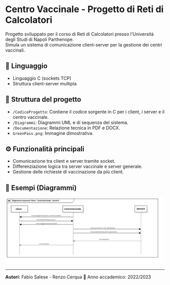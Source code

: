 # Centro Vaccinale - Progetto di Reti di Calcolatori

Progetto sviluppato per il corso di Reti di Calcolatori presso l'Università degli Studi di Napoli Parthenope.  
Simula un sistema di comunicazione client-server per la gestione dei centri vaccinali.

## 📌 Linguaggio
- Linguaggio C (sockets TCP)
- Struttura client-server multipla

## 🧱 Struttura del progetto

- `/CodiceProgetto`: Contiene il codice sorgente in C per i client, i server e il centro vaccinale.
- `/Diagrammi`: Diagrammi UML e di sequenza del sistema.
- `/Documentazione`: Relazione tecnica in PDF e DOCX.
- `GreenPass.png`: Immagine dimostrativa.

## ⚙️ Funzionalità principali

- Comunicazione tra client e server tramite socket.
- Differenziazione logica tra server vaccinale e server generale.
- Gestione delle richieste di vaccinazione da più client.

## 📸 Esempi (Diagrammi)

![Diagramma Sequenza](Diagrammi/diagrammaSequenze_Client_CentroVaccinale_ServerV.jpg)

---

**Autori:** Fabio Salese - Renzo Cerqua
📅 Anno accademico: 2022/2023
